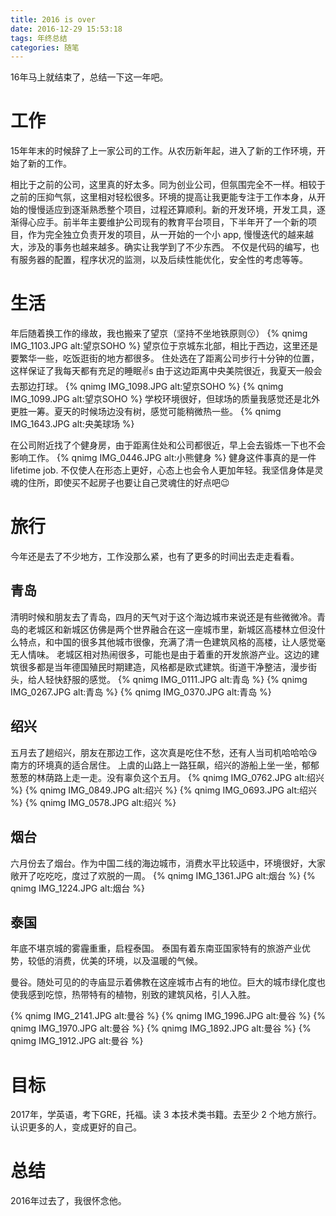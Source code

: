 ```yaml
---
title: 2016 is over
date: 2016-12-29 15:53:18
tags: 年终总结
categories: 随笔
---
```


16年马上就结束了，总结一下这一年吧。

# 工作

15年年末的时候辞了上一家公司的工作。从农历新年起，进入了新的工作环境，开始了新的工作。

相比于之前的公司，这里真的好太多。同为创业公司，但氛围完全不一样。相较于之前的压抑气氛，这里相对轻松很多。环境的提高让我更能专注于工作本身，从开始的慢慢适应到逐渐熟悉整个项目，过程还算顺利。新的开发环境，开发工具，逐渐得心应手。前半年主要维护公司现有的教育平台项目，下半年开了一个新的项目，作为完全独立负责开发的项目，从一开始的一个小 app, 慢慢迭代的越来越大，涉及的事务也越来越多。确实让我学到了不少东西。
不仅是代码的编写，也有服务器的配置，程序状况的监测，以及后续性能优化，安全性的考虑等等。

<!--more-->

# 生活

年后随着换工作的缘故，我也搬来了望京（坚持不坐地铁原则😗）
{% qnimg IMG_1103.JPG alt:望京SOHO %}
望京位于京城东北部，相比于西边，这里还是要繁华一些，吃饭逛街的地方都很多。
住处选在了距离公司步行十分钟的位置，这样保证了我每天都有充足的睡眠✌️s
由于这边距离中央美院很近，我夏天一般会去那边打球。
{% qnimg IMG_1098.JPG alt:望京SOHO %}
{% qnimg IMG_1099.JPG alt:望京SOHO %}
学校环境很好，但球场的质量我感觉还是北外更胜一筹。夏天的时候场边没有树，感觉可能稍微热一些。
{% qnimg IMG_1643.JPG alt:央美球场 %}

在公司附近找了个健身房，由于距离住处和公司都很近，早上会去锻炼一下也不会影响工作。
{% qnimg IMG_0446.JPG alt:小熊健身 %}
健身这件事真的是一件 lifetime job. 不仅使人在形态上更好，心态上也会令人更加年轻。我坚信身体是灵魂的住所，即使买不起房子也要让自己灵魂住的好点吧😉

# 旅行

今年还是去了不少地方，工作没那么紧，也有了更多的时间出去走走看看。

## 青岛

清明时候和朋友去了青岛，四月的天气对于这个海边城市来说还是有些微微冷。青岛的老城区和新城区仿佛是两个世界融合在这一座城市里，新城区高楼林立但没什么特点，和中国的很多其他城市很像，充满了清一色建筑风格的高楼，让人感觉毫无人情味。
老城区相对热闹很多，可能也是由于着重的开发旅游产业。这边的建筑很多都是当年德国殖民时期建造，风格都是欧式建筑。街道干净整洁，漫步街头，给人轻快舒服的感觉。
{% qnimg IMG_0111.JPG alt:青岛 %}
{% qnimg IMG_0267.JPG alt:青岛 %}
{% qnimg IMG_0370.JPG alt:青岛 %}

## 绍兴

五月去了趟绍兴，朋友在那边工作，这次真是吃住不愁，还有人当司机哈哈哈😘
南方的环境真的适合居住。
上虞的山路上一路狂飙，绍兴的游船上坐一坐，郁郁葱葱的林荫路上走一走。没有辜负这个五月。
{% qnimg IMG_0762.JPG alt:绍兴 %}
{% qnimg IMG_0849.JPG alt:绍兴 %}
{% qnimg IMG_0693.JPG alt:绍兴 %}
{% qnimg IMG_0578.JPG alt:绍兴 %}

## 烟台
六月份去了烟台。作为中国二线的海边城市，消费水平比较适中，环境很好，大家敞开了吃吃吃，度过了欢脱的一周。
{% qnimg IMG_1361.JPG alt:烟台 %}
{% qnimg IMG_1224.JPG alt:烟台 %}

## 泰国

年底不堪京城的雾霾重重，启程泰国。
泰国有着东南亚国家特有的旅游产业优势，较低的消费，优美的环境，以及温暖的气候。

曼谷。随处可见的的寺庙显示着佛教在这座城市占有的地位。巨大的城市绿化度也使我感到吃惊，热带特有的植物，别致的建筑风格，引人入胜。

{% qnimg IMG_2141.JPG alt:曼谷 %}
{% qnimg IMG_1996.JPG alt:曼谷 %}
{% qnimg IMG_1970.JPG alt:曼谷 %}
{% qnimg IMG_1892.JPG alt:曼谷 %}
{% qnimg IMG_1912.JPG alt:曼谷 %}


# 目标
2017年，学英语，考下GRE，托福。读 3 本技术类书籍。去至少 2 个地方旅行。认识更多的人，变成更好的自己。

# 总结
2016年过去了，我很怀念他。